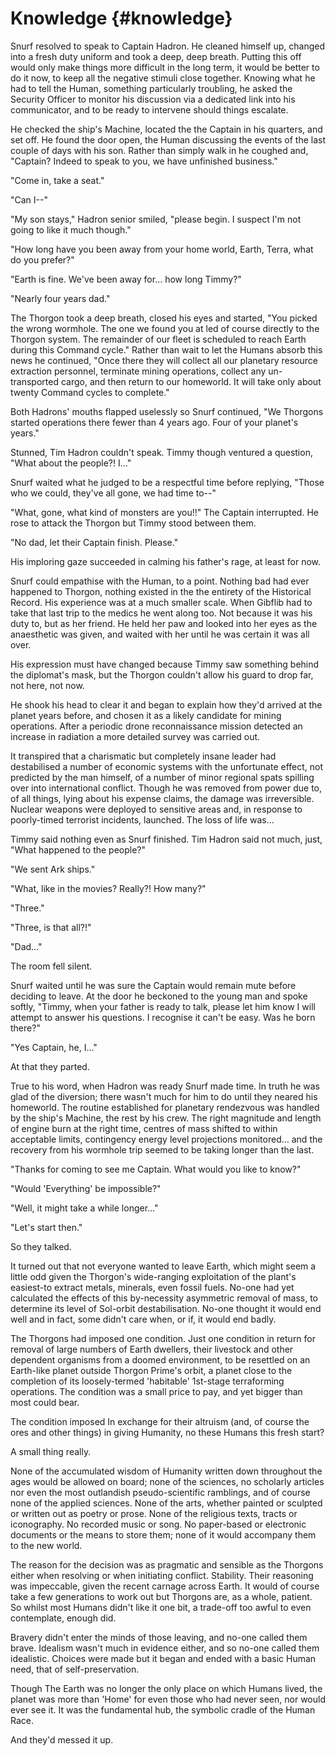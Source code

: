 # Knowledge {#knowledge}

Snurf resolved to speak to Captain Hadron. He cleaned himself up, changed into a fresh duty uniform and took a deep, deep breath. Putting this off would only make things more difficult in the long term, it would be better to do it now, to keep all the negative stimuli close together. Knowing what he had to tell the Human, something particularly troubling, he asked the Security Officer to monitor his discussion via a dedicated link into his communicator, and to be ready to intervene should things escalate.

He checked the ship&#039;s Machine, located the the Captain in his quarters, and set off. He found the door open, the Human discussing the events of the last couple of days with his son. Rather than simply walk in he coughed and, &quot;Captain? Indeed to speak to you, we have unfinished business.&quot;

&quot;Come in, take a seat.&quot;

&quot;Can I--&quot;

&quot;My son stays,&quot; Hadron senior smiled, &quot;please begin. I suspect I&#039;m not going to like it much though.&quot;

&quot;How long have you been away from your home world, Earth, Terra, what do you prefer?&quot;

&quot;Earth is fine. We&#039;ve been away for… how long Timmy?&quot;

&quot;Nearly four years dad.&quot;

The Thorgon took a deep breath, closed his eyes and started, &quot;You picked the wrong wormhole. The one we found you at led of course directly to the Thorgon system. The remainder of our fleet is scheduled to reach Earth during this Command cycle.&quot; Rather than wait to let the Humans absorb this news he continued, &quot;Once there they will collect all our planetary resource extraction personnel, terminate mining operations, collect any un-transported cargo, and then return to our homeworld. It will take only about twenty Command cycles to complete.&quot;

Both Hadrons&#039; mouths flapped uselessly so Snurf continued, &quot;We Thorgons started operations there fewer than 4 years ago. Four of your planet&#039;s years.&quot;

Stunned, Tim Hadron couldn&#039;t speak. Timmy though ventured a question, &quot;What about the people?! I…&quot;

Snurf waited what he judged to be a respectful time before replying, &quot;Those who we could, they&#039;ve all gone, we had time to--&quot;

&quot;What, gone, what kind of monsters are you!!&quot; The Captain interrupted. He rose to attack the Thorgon but Timmy stood between them.

&quot;No dad, let their Captain finish. Please.&quot;

His imploring gaze succeeded in calming his father&#039;s rage, at least for now.

Snurf could empathise with the Human, to a point. Nothing bad had ever happened to Thorgon, nothing existed in the the entirety of the Historical Record. His experience was at a much smaller scale. When Gibflib had to take that last trip to the medics he went along too. Not because it was his duty to, but as her friend. He held her paw and looked into her eyes as the anaesthetic was given, and waited with her until he was certain it was all over.

His expression must have changed because Timmy saw something behind the diplomat&#039;s mask, but the Thorgon couldn&#039;t allow his guard to drop far, not here, not now.

He shook his head to clear it and began to explain how they&#039;d arrived at the planet years before, and chosen it as a likely candidate for mining operations. After a periodic drone reconnaissance mission detected an increase in radiation a more detailed survey was carried out.

It transpired that a charismatic but completely insane leader had destabilised a number of economic systems with the unfortunate effect, not predicted by the man himself, of a number of minor regional spats spilling over into international conflict. Though he was removed from power due to, of all things, lying about his expense claims, the damage was irreversible. Nuclear weapons were deployed to sensitive areas and, in response to poorly-timed terrorist incidents, launched. The loss of life was…

Timmy said nothing even as Snurf finished. Tim Hadron said not much, just, &quot;What happened to the people?&quot;

&quot;We sent Ark ships.&quot;

&quot;What, like in the movies? Really?! How many?&quot;

&quot;Three.&quot;

&quot;Three, is that all?!&quot;

&quot;Dad…&quot;

The room fell silent.

Snurf waited until he was sure the Captain would remain mute before deciding to leave. At the door he beckoned to the young man and spoke softly, &quot;Timmy, when your father is ready to talk, please let him know I will attempt to answer his questions. I recognise it can&#039;t be easy. Was he born there?&quot;

&quot;Yes Captain, he, I…&quot;

At that they parted.

True to his word, when Hadron was ready Snurf made time. In truth he was glad of the diversion; there wasn&#039;t much for him to do until they neared his homeworld. The routine established for planetary rendezvous was handled by the ship&#039;s Machine, the rest by his crew. The right magnitude and length of engine burn at the right time, centres of mass shifted to within acceptable limits, contingency energy level projections monitored… and the recovery from his wormhole trip seemed to be taking longer than the last.

&quot;Thanks for coming to see me Captain. What would you like to know?&quot;

&quot;Would &#039;Everything&#039; be impossible?&quot;

&quot;Well, it might take a while longer…&quot;

&quot;Let&#039;s start then.&quot;

So they talked.

It turned out that not everyone wanted to leave Earth, which might seem a little odd given the Thorgon&#039;s wide-ranging exploitation of the plant&#039;s easiest-to extract metals, minerals, even fossil fuels. No-one had yet calculated the effects of this by-necessity asymmetric removal of mass, to determine its level of Sol-orbit destabilisation. No-one thought it would end well and in fact, some didn&#039;t care when, or if, it would end badly.

The Thorgons had imposed one condition. Just one condition in return for removal of large numbers of Earth dwellers, their livestock and other dependent organisms from a doomed environment, to be resettled on an Earth-like planet outside Thorgon Prime&#039;s orbit, a planet close to the completion of its loosely-termed &#039;habitable&#039; 1st-stage terraforming operations. The condition was a small price to pay, and yet bigger than most could bear.

The condition imposed In exchange for their altruism (and, of course the ores and other things) in giving Humanity, no these Humans this fresh start?

A small thing really.

None of the accumulated wisdom of Humanity written down throughout the ages would be allowed on board; none of the sciences, no scholarly articles nor even the most outlandish pseudo-scientific ramblings, and of course none of the applied sciences. None of the arts, whether painted or sculpted or written out as poetry or prose. None of the religious texts, tracts or iconography. No recorded music or song. No paper-based or electronic documents or the means to store them; none of it would accompany them to the new world.

The reason for the decision was as pragmatic and sensible as the Thorgons either when resolving or when initiating conflict. Stability. Their reasoning was impeccable, given the recent carnage across Earth. It would of course take a few generations to work out but Thorgons are, as a whole, patient. So whilst most Humans didn&#039;t like it one bit, a trade-off too awful to even contemplate, enough did.

Bravery didn&#039;t enter the minds of those leaving, and no-one called them brave. Idealism wasn&#039;t much in evidence either, and so no-one called them idealistic. Choices were made but it began and ended with a basic Human need, that of self-preservation.

Though The Earth was no longer the only place on which Humans lived, the planet was more than &#039;Home&#039; for even those who had never seen, nor would ever see it. It was the fundamental hub, the symbolic cradle of the Human Race.

And they&#039;d messed it up.